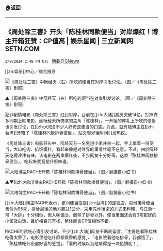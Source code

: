###  [:house:返回](README.md)
---


## 《周处除三害》开头「陈桂林同款便当」对岸爆红！博主开箱狂赞：CP值高 | 娱乐星闻 | 三立新闻网  SETN.COM
`3/9/2024 2:48 PM UTC ` [轉載自GNews](https://gnews.org/articles/2380076)

[[zh:娱乐]]中心／综合报导

![《周处除三害》中阮经天（右）所吃的便当在对岸引发讨论。（图／《周处除三害》剧照）](https://attach.setn.com/newsimages/2024/03/09/4561765-PH.jpg "《周处除三害》中阮经天（右）所吃的便当在对岸引发讨论。（图／《周处除三害》剧照）")

▲《周处除三害》中阮经天（右）所吃的便当在对岸引发讨论。（图／《周处除三害》剧照）

犯罪剧情电影《周处除三害》红到对岸，目前在[[zh:大陆]]票房突破14亿，打趴许多同期上映电影，而阮经天所饰演的主角「陈桂林」，一开始的葬礼上所吃的便当也引发讨论，在[[zh:大陆]]不少人好奇这便当的口感。对此，就有陆博主在[[zh:台湾]]开箱了「陈桂林同款排骨便当」，贴文曝光後瞬间引发热议。

《周处除三害》电影开头中，阮经天与一名黑道小弟并坐一起，手上拿着一份便当，大口吃肉、扒饭模样，看起来像是对外界的事情丝毫不在意。不过，由於阮经天吃得津津有味，该电影在两岸爆红後，不少网友十分好奇，这款「陈桂林同款排骨便当」，吃起来究竟是什麽味道。

![大陆博主RACHE开箱「陈桂林同款排骨便当」。（图／翻摄自小红书）](https://attach.setn.com/newsimages/2024/03/09/4561766-PH.jpg "大陆博主RACHE开箱「陈桂林同款排骨便当」。（图／翻摄自小红书）")

▲▼[[zh:大陆]]博主RACHE开箱「陈桂林同款排骨便当」。（图／翻摄自小红书）

![大陆博主RACHE开箱「陈桂林同款排骨便当」。（图／翻摄自小红书）](https://attach.setn.com/newsimages/2024/03/09/4561767-PH.jpg "大陆博主RACHE开箱「陈桂林同款排骨便当」。（图／翻摄自小红书）")

[[zh:大陆]]博主RACHE表示，该间便当店是[[zh:台湾]]的连锁店，每份排骨便当售价为95元，排骨最後的地方超过1公分，采用先炸後卤的方式来料理，与江浙一带「大排」十分相似，但入味偏淡，而除了排骨以外，便当里面还会有3项配好的小菜及白饭，且价格百元有找，整体而言CP值相当不错。

RACHE的试吃心得引发讨论，不少[[zh:大陆]]网友不断刷留言，「主要是看陈桂林吃得太香了，电影里他吃什麽都很香的感觉」、「电影院看他吃排骨，我都饿了」、「陈桂林吃什麽都好香的感觉」、「看的时候以为他啃得是一块鱼排呢！」
